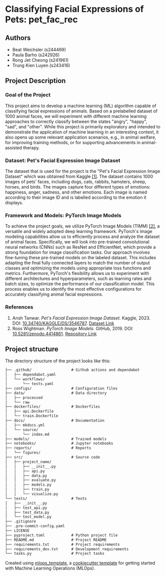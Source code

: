 # Classifying Facial Expressions of Pets: pet_fac_rec


## Authors
- Beat Weichsler (s244469) 
- Paula Barho (s242926) 
- Rong Jet Cheong (s241961) 
- Trung Kien Luyen (s243416)


## Project Description

### Goal of the Project
This project aims to develop a machine learning (ML) algorithm capable of classifying facial expressions of animals. Based on a prelabelled dataset of 1000 animal faces, we will experiment with different machine learning approaches to correctly classify between the states "angry", "happy", "sad", and "other". While this project is primarily exploratory and intended to demonstrate the application of machine learning in an interesting context, it also opens up some relevant application scenarios, e.g., in animal welfare, for improving training methods, or for supporting advancements in animal-assisted therapy.

### Dataset: Pet's Facial Expression Image Dataset
The dataset that is used for the project is the "Pet's Facial Expression Image Dataset" which was obtained from Kaggle [\[1\]](#references). The dataset contains 1000 images of pets' faces, including dogs, cats, rabbits, hamsters, sheep, horses, and birds. The images capture four different types of emotions: happiness, anger, sadness, and other emotions. Each image is named according to their image ID and is labelled according to the emotion it displays.

### Framework and Models: PyTorch Image Models
To achieve the project goals, we utilize PyTorch Image Models (TIMM) [\[2\]](#references), a versatile and widely adopted deep learning framework. PyTorch's image modeling capabilities allow us to efficiently process and analyze the dataset of animal faces. Specifically, we will look into pre-trained convolutional neural networks (CNNs) such as ResNet and EfficientNet, which provide a strong foundation for image classification tasks. Our approach involves fine-tuning these pre-trained models on the labeled dataset. This includes adapting the final fully connected layers to match the number of output classes and optimizing the models using appropriate loss functions and metrics. Furthermore, PyTorch's flexibility allows us to experiment with different architectures and hyperparameters, such as learning rates and batch sizes, to optimize the performance of our classification model. This process enables us to identify the most effective configurations for accurately classifying animal facial expressions.

### References
1. Ansh Tanwar. *Pet's Facial Expression Image Dataset*. Kaggle, 2023. DOI: [10.34740/KAGGLE/DS/3546787](https://doi.org/10.34740/KAGGLE/DS/3546787). [Dataset Link](https://www.kaggle.com/ds/3546787)
2. Ross Wightman. *PyTorch Image Models*. GitHub, 2019. DOI: [10.5281/zenodo.4414861](https://doi.org/10.5281/zenodo.4414861). [Repository Link](https://github.com/rwightman/pytorch-image-models)


## Project structure

The directory structure of the project looks like this:
```txt
├── .github/                  # Github actions and dependabot
│   ├── dependabot.yaml
│   └── workflows/
│       └── tests.yaml
├── configs/                  # Configuration files
├── data/                     # Data directory
│   ├── processed
│   └── raw
├── dockerfiles/              # Dockerfiles
│   ├── api.Dockerfile
│   └── train.Dockerfile
├── docs/                     # Documentation
│   ├── mkdocs.yml
│   └── source/
│       └── index.md
├── models/                   # Trained models
├── notebooks/                # Jupyter notebooks
├── reports/                  # Reports
│   └── figures/
├── src/                      # Source code
│   ├── project_name/
│   │   ├── __init__.py
│   │   ├── api.py
│   │   ├── data.py
│   │   ├── evaluate.py
│   │   ├── models.py
│   │   ├── train.py
│   │   └── visualize.py
└── tests/                    # Tests
│   ├── __init__.py
│   ├── test_api.py
│   ├── test_data.py
│   └── test_model.py
├── .gitignore
├── .pre-commit-config.yaml
├── LICENSE
├── pyproject.toml            # Python project file
├── README.md                 # Project README
├── requirements.txt          # Project requirements
├── requirements_dev.txt      # Development requirements
└── tasks.py                  # Project tasks
```

Created using [mlops_template](https://github.com/SkafteNicki/mlops_template),
a [cookiecutter template](https://github.com/cookiecutter/cookiecutter) for getting
started with Machine Learning Operations (MLOps).

